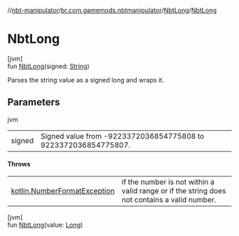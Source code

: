 //[nbt-manipulator](../../../index.md)/[br.com.gamemods.nbtmanipulator](../index.md)/[NbtLong](index.md)/[NbtLong](-nbt-long.md)

# NbtLong

[jvm]\
fun [NbtLong](-nbt-long.md)(signed: [String](https://kotlinlang.org/api/latest/jvm/stdlib/kotlin/-string/index.html))

Parses the string value as a signed long and wraps it.

## Parameters

jvm

| | |
|---|---|
| signed | Signed value from -9223372036854775808 to 9223372036854775807. |

#### Throws

| | |
|---|---|
| [kotlin.NumberFormatException](https://kotlinlang.org/api/latest/jvm/stdlib/kotlin/-number-format-exception/index.html) | if the number is not within a valid range or if the string does not contains a valid number. |

[jvm]\
fun [NbtLong](-nbt-long.md)(value: [Long](https://kotlinlang.org/api/latest/jvm/stdlib/kotlin/-long/index.html))
